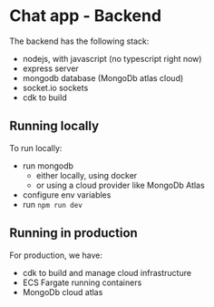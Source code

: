# Chat app - Backend 

The backend has the following stack:
* nodejs, with javascript (no typescript right now)
* express server
* mongodb database (MongoDb atlas cloud)
* socket.io sockets
* cdk to build 

## Running locally

To run locally:
* run mongodb 
  * either locally, using docker
  * or using a cloud provider like MongoDb Atlas
* configure env variables 
* run `npm run dev`

## Running in production

For production, we have:
* cdk to build and manage cloud infrastructure
* ECS Fargate running containers
* MongoDb cloud atlas
   